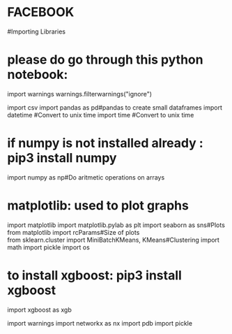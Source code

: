 # FACEBOOK

#Importing Libraries
# please do go through this python notebook: 
import warnings
warnings.filterwarnings("ignore")

import csv
import pandas as pd#pandas to create small dataframes 
import datetime #Convert to unix time
import time #Convert to unix time
# if numpy is not installed already : pip3 install numpy
import numpy as np#Do aritmetic operations on arrays
# matplotlib: used to plot graphs
import matplotlib
import matplotlib.pylab as plt
import seaborn as sns#Plots
from matplotlib import rcParams#Size of plots  
from sklearn.cluster import MiniBatchKMeans, KMeans#Clustering
import math
import pickle
import os
# to install xgboost: pip3 install xgboost
import xgboost as xgb

import warnings
import networkx as nx
import pdb
import pickle
